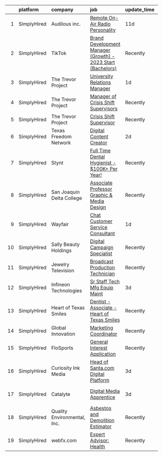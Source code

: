 

|    | platform    | company                     | job                                                                                                                                                                      | update_time   | location                  |
|---:|:------------|:----------------------------|:-------------------------------------------------------------------------------------------------------------------------------------------------------------------------|:--------------|:--------------------------|
|  1 | SimplyHired | Audilous inc.               | [Remote On-Air Radio Personality](https://www.simplyhired.com/job/7OyTp5RvNM8TAVvN-2TU8kjUaRH38DORyh910krM8lVdFy9AAHRPJw?q=digital+platform)                             | 11d           | Remote                    |
|  2 | SimplyHired | TikTok                      | [Brand Development Manager (Growth) - 2023 Start (Bachelors)](https://www.simplyhired.com/job/5hlV3NoTAiChidCiXofo8xC0jIcopm7RefFWraiuX4H-_33UIsMrUg?q=digital+platform) | Recently      | Austin, TX                |
|  3 | SimplyHired | The Trevor Project          | [University Relations Manager](https://www.simplyhired.com/job/Png0mB-pmXqbTkQ1JT4R5XXkS6XTOpRxxsNRzA9SkvnvkkKj2YLKEw?q=digital+platform)                                | 1d            | Remote                    |
|  4 | SimplyHired | The Trevor Project          | [Manager of Crisis Shift Supervisors](https://www.simplyhired.com/job/-WChKz2kmSYSHOFQ_hd5p6L6LGX_NQMGMNmmzJLhLsH4MgtxMoG2Rg?q=digital+platform)                         | Recently      | Remote                    |
|  5 | SimplyHired | The Trevor Project          | [Crisis Shift Supervisor](https://www.simplyhired.com/job/F6Gv5A5jCur6VxNSXBACSIffmTNW-OvJI_4y9ONT9hrj-LOs-yWkXg?q=digital+platform)                                     | Recently      | Remote                    |
|  6 | SimplyHired | Texas Freedom Network       | [Digital Content Creator](https://www.simplyhired.com/job/3nKB4RC6IiIdX6SXaSG_nQI_z5M2_yOwLBFbahdLgE1xenWa4wcJYQ?q=digital+platform)                                     | 2d            | Austin, TX                |
|  7 | SimplyHired | Stynt                       | [Full Time Dental Hygienist - $100K+ Per Year!](https://www.simplyhired.com/job/d6R6I7YtG9MCyCiZL44kHie_lCWexTkl-GYH7fvGM0qYUjLEh3uqzA?q=digital+platform)               | Recently      | Massachusetts             |
|  8 | SimplyHired | San Joaquin Delta College   | [Associate Professor Graphic & Media Design](https://www.simplyhired.com/job/s2_JcA1qd46C2liXlwcatIt0IEae6GUQHzj7fbjs2FL4TpWcZUTB8Q?q=digital+platform)                  | Recently      | Stockton, CA              |
|  9 | SimplyHired | Wayfair                     | [Chat Customer Service Consultant](https://www.simplyhired.com/job/kNLSYXStUaN3sqSuGd_nkyhFcuupz73T82qiiyHFwMMeacg60rxpsg?q=digital+platform)                            | 1d            | United States             |
| 10 | SimplyHired | Sally Beauty Holdings       | [Digital Campaign Specialist](https://www.simplyhired.com/job/_0Qor3R6i8Clez9BvxeRudazOM3PUANM9pzJP6j7AiilzYU9Kbunmg?q=digital+platform)                                 | Recently      | Denton, TX                |
| 11 | SimplyHired | Jewelry Television          | [Broadcast Production Technician](https://www.simplyhired.com/job/bUIi0mAMlTJKGpgXfOSHB59DUsG-F_-cDfwzGOuGsMhd5jKIWKGHpw?q=digital+platform)                             | Recently      | Knoxville, TN             |
| 12 | SimplyHired | Infineon Technologies       | [Sr Staff Tech Mfg Equip Maint](https://www.simplyhired.com/job/pb0DB_IJhAmpMwQP800G_5ihIcYljBqEeMHm7fxUQNx3BdNptvx4JQ?q=digital+platform)                               | 3d            | Austin, TX                |
| 13 | SimplyHired | Heart of Texas Smiles       | [Dentist - Associate - Heart of Texas Smiles](https://www.simplyhired.com/job/poXtat567brzTqkr0kZqnq7ZrsdLivY_vAgCx-Tr81jErPSH4ghY4g?q=digital+platform)                 | Recently      | Waco, TX                  |
| 14 | SimplyHired | Global Innovation           | [Marketing Coordinator](https://www.simplyhired.com/job/XvJa4HkGkD58dajcM1wP5HNjyjEckyA9jN9Jd0v50VZQWWTCKSZlWg?q=digital+platform)                                       | Recently      | Lake City, FL             |
| 15 | SimplyHired | FloSports                   | [General Interest Application](https://www.simplyhired.com/job/s4BiFu2tMjN1K8OEMaacWaus5JyqN1Z-7pM41f71F6UoIWtUEWnndA?q=digital+platform)                                | Recently      | Austin, TX                |
| 16 | SimplyHired | Curiosity Ink Media         | [Head of Santa.com Digital Platform](https://www.simplyhired.com/job/2l4yjRSkeOBo2HkI_kYEbj1sM62y2iKBN9UuU-DG0KreaHHN8jqNmw?q=digital+platform)                          | 3d            | Remote                    |
| 17 | SimplyHired | Catalyte                    | [Digital Media Apprentice](https://www.simplyhired.com/job/I6qIRI2Q--cwuwTX8TfIMc53mKRIFylaNqjAYitR1YzQJiO-mbL6Vg?q=digital+platform)                                    | 3d            | Atlanta, GA +12 locations |
| 18 | SimplyHired | Quality Environmental, Inc. | [Asbestos and Demolition Estimator](https://www.simplyhired.com/job/Xp28goQL8bI4DdsTIc2Kjjc6i45Qe6WuKmh6A-Ilm_89lSswagrnUw?q=digital+platform)                           | Recently      | Santa Fe Springs, CA      |
| 19 | SimplyHired | webfx.com                   | [Expert Advisor: Health](https://www.simplyhired.com/job/FGOJqamkokBh27NFXhgcIbkxESfYaYdkUvenUQ9BE0eqOlbzJDmuDA?q=digital+platform)                                      | Recently      | United States             |